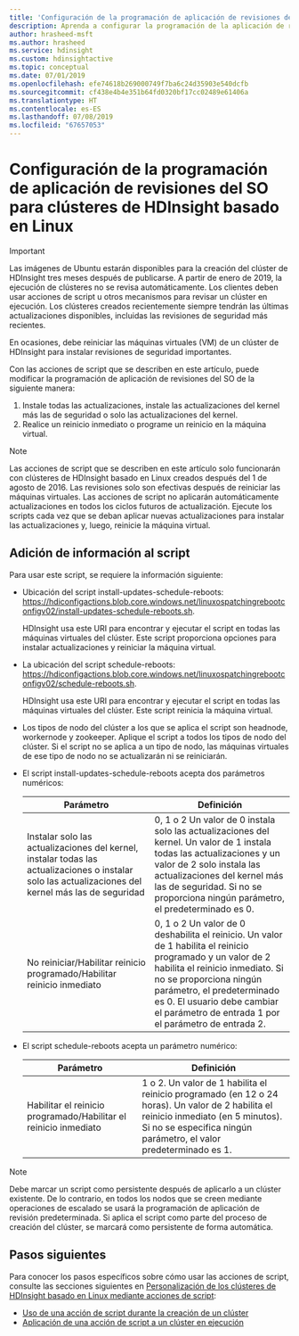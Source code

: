 ```yaml
---
title: 'Configuración de la programación de aplicación de revisiones del SO para clústeres de HDInsight basado en Linux: Azure'
description: Aprenda a configurar la programación de la aplicación de revisión del SO para clústeres de HDInsight basado en Linux.
author: hrasheed-msft
ms.author: hrasheed
ms.service: hdinsight
ms.custom: hdinsightactive
ms.topic: conceptual
ms.date: 07/01/2019
ms.openlocfilehash: efe74618b269000749f7ba6c24d35903e540dcfb
ms.sourcegitcommit: cf438e4b4e351b64fd0320bf17cc02489e61406a
ms.translationtype: HT
ms.contentlocale: es-ES
ms.lasthandoff: 07/08/2019
ms.locfileid: "67657053"
---
```

# <a name="configure-the-os-patching-schedule-for-linux-based-hdinsight-clusters"></a>Configuración de la programación de aplicación de revisiones del SO para clústeres de HDInsight basado en Linux 

> [!IMPORTANT]
> Las imágenes de Ubuntu estarán disponibles para la creación del clúster de HDInsight tres meses después de publicarse. A partir de enero de 2019, la ejecución de clústeres no se revisa automáticamente. Los clientes deben usar acciones de script u otros mecanismos para revisar un clúster en ejecución. Los clústeres creados recientemente siempre tendrán las últimas actualizaciones disponibles, incluidas las revisiones de seguridad más recientes.

En ocasiones, debe reiniciar las máquinas virtuales (VM) de un clúster de HDInsight para instalar revisiones de seguridad importantes.

Con las acciones de script que se describen en este artículo, puede modificar la programación de aplicación de revisiones del SO de la siguiente manera:

1. Instale todas las actualizaciones, instale las actualizaciones del kernel más las de seguridad o solo las actualizaciones del kernel.
2. Realice un reinicio inmediato o programe un reinicio en la máquina virtual.

> [!NOTE]  
> Las acciones de script que se describen en este artículo solo funcionarán con clústeres de HDInsight basado en Linux creados después del 1 de agosto de 2016. Las revisiones solo son efectivas después de reiniciar las máquinas virtuales.
> Las acciones de script no aplicarán automáticamente actualizaciones en todos los ciclos futuros de actualización. Ejecute los scripts cada vez que se deban aplicar nuevas actualizaciones para instalar las actualizaciones y, luego, reinicie la máquina virtual.

## <a name="add-information-to-the-script"></a>Adición de información al script

Para usar este script, se requiere la información siguiente:

- Ubicación del script install-updates-schedule-reboots: https://hdiconfigactions.blob.core.windows.net/linuxospatchingrebootconfigv02/install-updates-schedule-reboots.sh.
    
   HDInsight usa este URI para encontrar y ejecutar el script en todas las máquinas virtuales del clúster. Este script proporciona opciones para instalar actualizaciones y reiniciar la máquina virtual.
  
- La ubicación del script schedule-reboots: https://hdiconfigactions.blob.core.windows.net/linuxospatchingrebootconfigv02/schedule-reboots.sh.
    
   HDInsight usa este URI para encontrar y ejecutar el script en todas las máquinas virtuales del clúster. Este script reinicia la máquina virtual.
  
- Los tipos de nodo del clúster a los que se aplica el script son headnode, workernode y zookeeper. Aplique el script a todos los tipos de nodo del clúster. Si el script no se aplica a un tipo de nodo, las máquinas virtuales de ese tipo de nodo no se actualizarán ni se reiniciarán.

- El script install-updates-schedule-reboots acepta dos parámetros numéricos:

    | Parámetro | Definición |
    | --- | --- |
    | Instalar solo las actualizaciones del kernel, instalar todas las actualizaciones o instalar solo las actualizaciones del kernel más las de seguridad|0, 1 o 2 Un valor de 0 instala solo las actualizaciones del kernel. Un valor de 1 instala todas las actualizaciones y un valor de 2 solo instala las actualizaciones del kernel más las de seguridad. Si no se proporciona ningún parámetro, el predeterminado es 0. |
    | No reiniciar/Habilitar reinicio programado/Habilitar reinicio inmediato |0, 1 o 2 Un valor de 0 deshabilita el reinicio. Un valor de 1 habilita el reinicio programado y un valor de 2 habilita el reinicio inmediato. Si no se proporciona ningún parámetro, el predeterminado es 0. El usuario debe cambiar el parámetro de entrada 1 por el parámetro de entrada 2. |
   
 - El script schedule-reboots acepta un parámetro numérico:

    | Parámetro | Definición |
    | --- | --- |
    | Habilitar el reinicio programado/Habilitar el reinicio inmediato |1 o 2. Un valor de 1 habilita el reinicio programado (en 12 o 24 horas). Un valor de 2 habilita el reinicio inmediato (en 5 minutos). Si no se especifica ningún parámetro, el valor predeterminado es 1. |  

> [!NOTE]
> Debe marcar un script como persistente después de aplicarlo a un clúster existente. De lo contrario, en todos los nodos que se creen mediante operaciones de escalado se usará la programación de aplicación de revisión predeterminada. Si aplica el script como parte del proceso de creación del clúster, se marcará como persistente de forma automática.


## <a name="next-steps"></a>Pasos siguientes

Para conocer los pasos específicos sobre cómo usar las acciones de script, consulte las secciones siguientes en [Personalización de los clústeres de HDInsight basado en Linux mediante acciones de script](hdinsight-hadoop-customize-cluster-linux.md):

* [Uso de una acción de script durante la creación de un clúster](hdinsight-hadoop-customize-cluster-linux.md#use-a-script-action-during-cluster-creation)
* [Aplicación de una acción de script a un clúster en ejecución](hdinsight-hadoop-customize-cluster-linux.md#apply-a-script-action-to-a-running-cluster)
